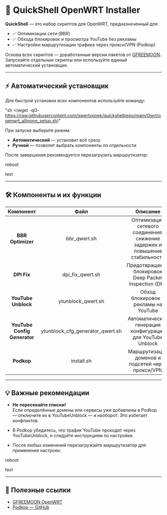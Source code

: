 # 🚀 QuickShell OpenWRT Installer

**QuickShell** — это набор скриптов для OpenWRT, предназначенный для:

- ✅ Оптимизации сети (BBR)  
- ✅ Обхода блокировок и просмотра YouTube без рекламы  
- ✅ Настройки маршрутизации трафика через прокси/VPN (Podkop)  
  
Основа всех скриптов — доработанные версии пакетов от [GFREEMOON](https://github.com/gfreemoon).  
Запускайте отдельные скрипты или используйте единый автоматический установщик.

---

## ⚡ Автоматический установщик

Для быстрой установки всех компонентов используйте команду:

"sh <(wget -qO- https://raw.githubusercontent.com/qwertyonek/quickshellrepo/main/Owrt/openwrt_allinone_setup.sh)"


При запуске выберите режим:
- **Автоматический** — установит всё сразу  
- **Ручной** — позволит выбрать компоненты по отдельности

После завершения рекомендуется перезагрузить маршрутизатор:

reboot

text

---

## 🛠 Компоненты и их функции

| **Компонент**                     | **Файл**                      | **Описание**                                                                 |
|:---------------------------------:|:------------------------------:|:---------------------------------------------------------------------------:|
| **BBR Optimizer**                 | bbr_qwert.sh                   | Оптимизация сетевого соединения, снижение задержек и повышение стабильности |
| **DPI Fix**                       | dpi_fix_qwert.sh               | Предотвращение блокировок Deep Packet Inspection (DPI)                     |
| **YouTube Unblock**               | ytunblock_qwert.sh             | Обход блокировок и рекламы на YouTube                                       |
| **YouTube Config Generator**      | ytunblock_cfg_generator_qwert.sh | Автоматическая генерация конфигурации для YouTube Unblock                |
| **Podkop**                        | install.sh                     | Маршрутизация доменов и подсетей через прокси/VPN                          |

---

## 💡 Важные рекомендации

- **Не пересекайте списки!**  
  Если определённые домены или сервисы уже добавлены в Podkop — отключите их в YouTubeUnblock — и наоборот. Это избегает конфликтов.

- В Podkop убедитесь, что трафик YouTube проходит через YouTubeUnblock, и следуйте инструкциям по настройке.

- После любых изменений перезагружайте маршрутизатор для применения настроек:

reboot

text

---

## 🔗 Полезные ссылки

- [GFREEMOON OpenWRT](https://github.com/gfreemoon)  
- [Podkop — GitHub](https://github.com/itdoginfo/podkop)
